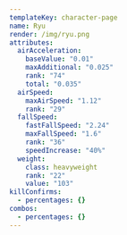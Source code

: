 ```yaml
---
templateKey: character-page
name: Ryu
render: /img/ryu.png
attributes:
  airAcceleration:
    baseValue: "0.01"
    maxAdditional: "0.025"
    rank: "74"
    total: "0.035"
  airSpeed:
    maxAirSpeed: "1.12"
    rank: "29"
  fallSpeed:
    fastFallSpeed: "2.24"
    maxFallSpeed: "1.6"
    rank: "36"
    speedIncrease: "40%"
  weight:
    class: heavyweight
    rank: "22"
    value: "103"
killConfirms:
  - percentages: {}
combos:
  - percentages: {}
---
```

